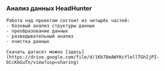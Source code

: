 <h3>Анализ данных HeadHunter</h3>

    Работа над проектом состоит из четырёх частей:
    - базовый анализ структуры данных
    - преобразование данных
    - разведывательный анализ
    - очистка данных
    
    Скачать датасет можно [здесь](https://drive.google.com/file/d/1Kb78mAWYKcYlellTGhIjPI-bCcKbGuTn/view?usp=sharing)